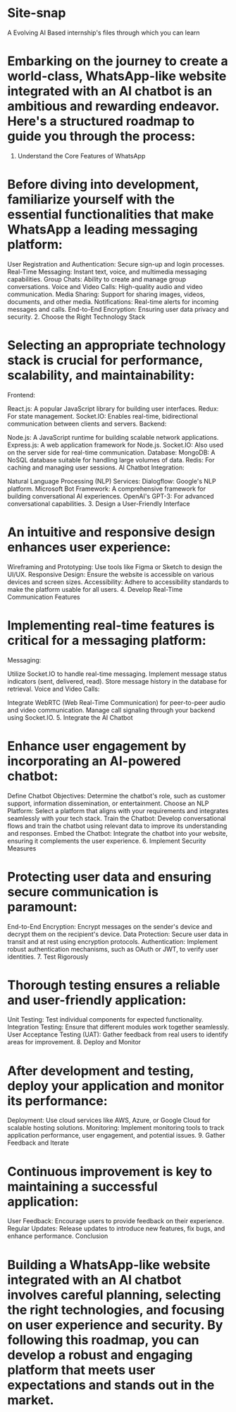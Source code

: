 # Site-snap
A Evolving AI Based internship's files through which you can learn



# Embarking on the journey to create a world-class, WhatsApp-like website integrated with an AI chatbot is an ambitious and rewarding endeavor. Here's a structured roadmap to guide you through the process:

1. Understand the Core Features of WhatsApp

# Before diving into development, familiarize yourself with the essential functionalities that make WhatsApp a leading messaging platform:

User Registration and Authentication: Secure sign-up and login processes.
Real-Time Messaging: Instant text, voice, and multimedia messaging capabilities.
Group Chats: Ability to create and manage group conversations.
Voice and Video Calls: High-quality audio and video communication.
Media Sharing: Support for sharing images, videos, documents, and other media.
Notifications: Real-time alerts for incoming messages and calls.
End-to-End Encryption: Ensuring user data privacy and security.
2. Choose the Right Technology Stack

# Selecting an appropriate technology stack is crucial for performance, scalability, and maintainability:

Frontend:

React.js: A popular JavaScript library for building user interfaces.
Redux: For state management.
Socket.IO: Enables real-time, bidirectional communication between clients and servers.
Backend:

Node.js: A JavaScript runtime for building scalable network applications.
Express.js: A web application framework for Node.js.
Socket.IO: Also used on the server side for real-time communication.
Database:
MongoDB: A NoSQL database suitable for handling large volumes of data.
Redis: For caching and managing user sessions.
AI Chatbot Integration:

Natural Language Processing (NLP) Services:
Dialogflow: Google's NLP platform.
Microsoft Bot Framework: A comprehensive framework for building conversational AI experiences.
OpenAI's GPT-3: For advanced conversational capabilities.
3. Design a User-Friendly Interface

# An intuitive and responsive design enhances user experience:

Wireframing and Prototyping: Use tools like Figma or Sketch to design the UI/UX.
Responsive Design: Ensure the website is accessible on various devices and screen sizes.
Accessibility: Adhere to accessibility standards to make the platform usable for all users.
4. Develop Real-Time Communication Features

# Implementing real-time features is critical for a messaging platform:

Messaging:

Utilize Socket.IO to handle real-time messaging.
Implement message status indicators (sent, delivered, read).
Store message history in the database for retrieval.
Voice and Video Calls:

Integrate WebRTC (Web Real-Time Communication) for peer-to-peer audio and video communication.
Manage call signaling through your backend using Socket.IO.
5. Integrate the AI Chatbot

# Enhance user engagement by incorporating an AI-powered chatbot:

Define Chatbot Objectives: Determine the chatbot's role, such as customer support, information dissemination, or entertainment.
Choose an NLP Platform: Select a platform that aligns with your requirements and integrates seamlessly with your tech stack.
Train the Chatbot: Develop conversational flows and train the chatbot using relevant data to improve its understanding and responses.
Embed the Chatbot: Integrate the chatbot into your website, ensuring it complements the user experience.
6. Implement Security Measures

# Protecting user data and ensuring secure communication is paramount:

End-to-End Encryption: Encrypt messages on the sender's device and decrypt them on the recipient's device.
Data Protection: Secure user data in transit and at rest using encryption protocols.
Authentication: Implement robust authentication mechanisms, such as OAuth or JWT, to verify user identities.
7. Test Rigorously

# Thorough testing ensures a reliable and user-friendly application:

Unit Testing: Test individual components for expected functionality.
Integration Testing: Ensure that different modules work together seamlessly.
User Acceptance Testing (UAT): Gather feedback from real users to identify areas for improvement.
8. Deploy and Monitor

# After development and testing, deploy your application and monitor its performance:

Deployment: Use cloud services like AWS, Azure, or Google Cloud for scalable hosting solutions.
Monitoring: Implement monitoring tools to track application performance, user engagement, and potential issues.
9. Gather Feedback and Iterate

# Continuous improvement is key to maintaining a successful application:

User Feedback: Encourage users to provide feedback on their experience.
Regular Updates: Release updates to introduce new features, fix bugs, and enhance performance.
Conclusion

# Building a WhatsApp-like website integrated with an AI chatbot involves careful planning, selecting the right technologies, and focusing on user experience and security. By following this roadmap, you can develop a robust and engaging platform that meets user expectations and stands out in the market.





